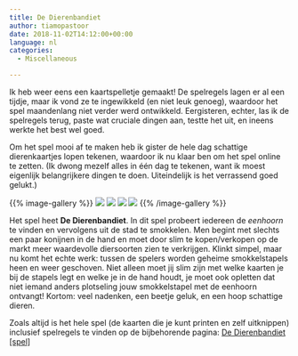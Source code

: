 ```yaml
---
title: De Dierenbandiet
author: tiamopastoor
date: 2018-11-02T14:12:00+00:00
language: nl
categories:
  - Miscellaneous

---
```

Ik heb weer eens een kaartspelletje gemaakt! De spelregels lagen er al een tijdje, maar ik vond ze te ingewikkeld (en niet leuk genoeg), waardoor het spel maandenlang niet verder werd ontwikkeld. Eergisteren, echter, las ik de spelregels terug, paste wat cruciale dingen aan, testte het uit, en ineens werkte het best wel goed.

Om het spel mooi af te maken heb ik gister de hele dag schattige dierenkaartjes lopen tekenen, waardoor ik nu klaar ben om het spel online te zetten. (Ik dwong mezelf alles in één dag te tekenen, want ik moest eigenlijk belangrijkere dingen te doen. Uiteindelijk is het verrassend goed gelukt.)

{{% image-gallery %}}
![](/uploads/2018/11/Dierenbandiet-Panda_result.webp)
![](/uploads/2018/11/Dierenbandiet-Eenhoorn_result.webp)
![](/uploads/2018/11/Dierenbandiet-Draak_result.webp)
![](/uploads/2018/11/Dierenbandiet-Bandiet_result.webp)
{{% /image-gallery %}}

Het spel heet **De Dierenbandiet**. In dit spel probeert iedereen de _eenhoorn_ te vinden en vervolgens uit de stad te smokkelen. Men begint met slechts een paar konijnen in de hand en moet door slim te kopen/verkopen op de markt meer waardevolle diersoorten zien te verkrijgen. Klinkt simpel, maar nu komt het echte werk: tussen de spelers worden geheime smokkelstapels heen en weer geschoven. Niet alleen moet jij slim zijn met welke kaarten je bij de stapels legt en welke je in de hand houdt, je moet ook opletten dat niet iemand anders plotseling jouw smokkelstapel met de eenhoorn ontvangt! Kortom: veel nadenken, een beetje geluk, en een hoop schattige dieren.

Zoals altijd is het hele spel (de kaarten die je kunt printen en zelf uitknippen) inclusief spelregels te vinden op de bijbehorende pagina: [De Dierenbandiet [spel]][1]

 [1]: https://pandaqi.com/the-animal-bandit/